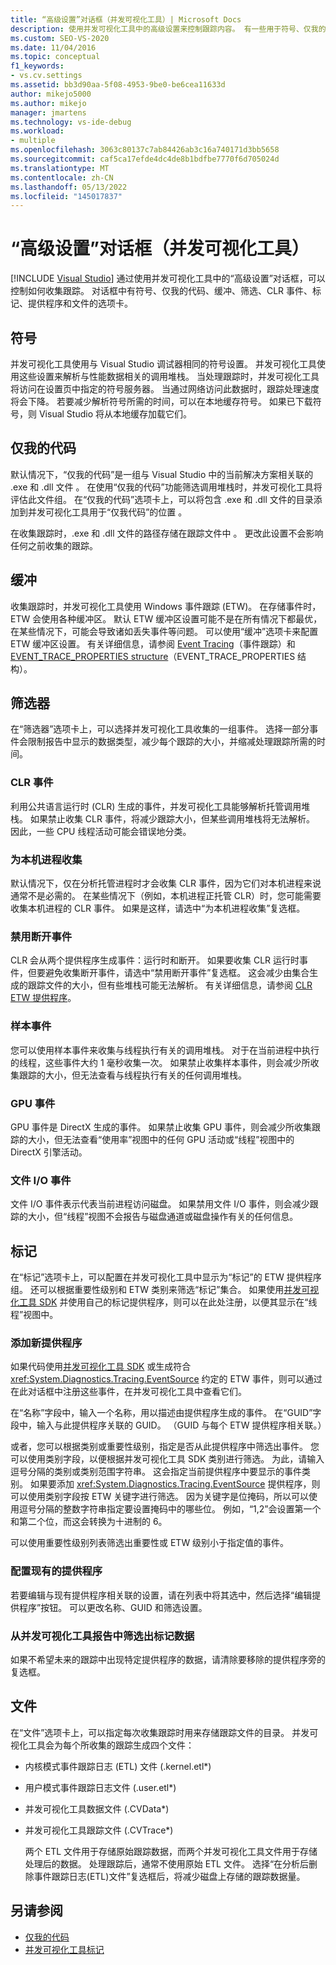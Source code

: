 ```yaml
---
title: “高级设置”对话框（并发可视化工具）| Microsoft Docs
description: 使用并发可视化工具中的高级设置来控制跟踪内容。 有一些用于符号、仅我的代码和缓冲的选项卡。
ms.custom: SEO-VS-2020
ms.date: 11/04/2016
ms.topic: conceptual
f1_keywords:
- vs.cv.settings
ms.assetid: bb3d90aa-5f08-4953-9be0-be6cea11633d
author: mikejo5000
ms.author: mikejo
manager: jmartens
ms.technology: vs-ide-debug
ms.workload:
- multiple
ms.openlocfilehash: 3063c80137c7ab84426ab3c16a740171d3bb5658
ms.sourcegitcommit: caf5ca17efde4dc4de8b1bdfbe7770f6d705024d
ms.translationtype: MT
ms.contentlocale: zh-CN
ms.lasthandoff: 05/13/2022
ms.locfileid: "145017837"
---
```

# <a name="advanced-settings-dialog-box-concurrency-visualizer"></a>“高级设置”对话框（并发可视化工具）

 [!INCLUDE [Visual Studio](~/includes/applies-to-version/vs-windows-only.md)]
通过使用并发可视化工具中的“高级设置”对话框，可以控制如何收集跟踪。  对话框中有符号、仅我的代码、缓冲、筛选、CLR 事件、标记、提供程序和文件的选项卡。

## <a name="symbols"></a>符号
 并发可视化工具使用与 Visual Studio 调试器相同的符号设置。 并发可视化工具使用这些设置来解析与性能数据相关的调用堆栈。  当处理跟踪时，并发可视化工具将访问在设置页中指定的符号服务器。  当通过网络访问此数据时，跟踪处理速度将会下降。  若要减少解析符号所需的时间，可以在本地缓存符号。 如果已下载符号，则 Visual Studio 将从本地缓存加载它们。

## <a name="just-my-code"></a>仅我的代码
 默认情况下，“仅我的代码”是一组与 Visual Studio 中的当前解决方案相关联的 .exe 和 .dll 文件 。 在使用“仅我的代码”功能筛选调用堆栈时，并发可视化工具将评估此文件组。 在“仅我的代码”选项卡上，可以将包含 .exe 和 .dll 文件的目录添加到并发可视化工具用于“仅我代码”的位置 。

 在收集跟踪时，.exe 和 .dll 文件的路径存储在跟踪文件中 。  更改此设置不会影响任何之前收集的跟踪。

## <a name="buffering"></a>缓冲
 收集跟踪时，并发可视化工具使用 Windows 事件跟踪 (ETW)。  在存储事件时，ETW 会使用各种缓冲区。  默认 ETW 缓冲区设置可能不是在所有情况下都最优，在某些情况下，可能会导致诸如丢失事件等问题。  可以使用“缓冲”选项卡来配置 ETW 缓冲区设置。 有关详细信息，请参阅 [Event Tracing](/windows/win32/etw/event-tracing-portal)（事件跟踪）和 [EVENT_TRACE_PROPERTIES structure](/windows/win32/api/evntrace/ns-evntrace-event_trace_properties)（EVENT_TRACE_PROPERTIES 结构）。

## <a name="filter"></a>筛选器
 在“筛选器”选项卡上，可以选择并发可视化工具收集的一组事件。 选择一部分事件会限制报告中显示的数据类型，减少每个跟踪的大小，并缩减处理跟踪所需的时间。

### <a name="clr-events"></a>CLR 事件
 利用公共语言运行时 (CLR) 生成的事件，并发可视化工具能够解析托管调用堆栈。  如果禁止收集 CLR 事件，将减少跟踪大小，但某些调用堆栈将无法解析。  因此，一些 CPU 线程活动可能会错误地分类。

### <a name="collect-for-native-processes"></a>为本机进程收集
 默认情况下，仅在分析托管进程时才会收集 CLR 事件，因为它们对本机进程来说通常不是必需的。  在某些情况下（例如，本机进程正托管 CLR）时，您可能需要收集本机进程的 CLR 事件。  如果是这样，请选中“为本机进程收集”复选框。

### <a name="disable-rundown-events"></a>禁用断开事件
 CLR 会从两个提供程序生成事件：运行时和断开。  如果要收集 CLR 运行时事件，但要避免收集断开事件，请选中“禁用断开事件”复选框。  这会减少由集合生成的跟踪文件的大小，但有些堆栈可能无法解析。 有关详细信息，请参阅 [CLR ETW 提供程序](/dotnet/framework/performance/clr-etw-providers)。

### <a name="sample-events"></a>样本事件
 您可以使用样本事件来收集与线程执行有关的调用堆栈。 对于在当前进程中执行的线程，这些事件大约 1 毫秒收集一次。 如果禁止收集样本事件，则会减少所收集跟踪的大小，但无法查看与线程执行有关的任何调用堆栈。

### <a name="gpu-events"></a>GPU 事件
 GPU 事件是 DirectX 生成的事件。 如果禁止收集 GPU 事件，则会减少所收集跟踪的大小，但无法查看“使用率”视图中的任何 GPU 活动或“线程”视图中的 DirectX 引擎活动。

### <a name="file-io-events"></a>文件 I/O 事件
 文件 I/O 事件表示代表当前进程访问磁盘。  如果禁用文件 I/O 事件，则会减少跟踪的大小，但“线程”视图不会报告与磁盘通道或磁盘操作有关的任何信息。

## <a name="markers"></a>标记
 在“标记”选项卡上，可以配置在并发可视化工具中显示为“标记”的 ETW 提供程序组。  还可以根据重要性级别和 ETW 类别来筛选“标记”集合。  如果使用[并发可视化工具 SDK](../profiling/concurrency-visualizer-sdk.md) 并使用自己的标记提供程序，则可以在此处注册，以便其显示在“线程”视图中。

### <a name="add-a-new-provider"></a>添加新提供程序
 如果代码使用[并发可视化工具 SDK](../profiling/concurrency-visualizer-sdk.md) 或生成符合 <xref:System.Diagnostics.Tracing.EventSource> 约定的 ETW 事件，则可以通过在此对话框中注册这些事件，在并发可视化工具中查看它们。

 在“名称”字段中，输入一个名称，用以描述由提供程序生成的事件。  在“GUID”字段中，输入与此提供程序关联的 GUID。 （GUID 与每个 ETW 提供程序相关联。）

 或者，您可以根据类别或重要性级别，指定是否从此提供程序中筛选出事件。  您可以使用类别字段，以便根据并发可视化工具 SDK 类别进行筛选。  为此，请输入逗号分隔的类别或类别范围字符串。  这会指定当前提供程序中要显示的事件类别。  如果要添加 <xref:System.Diagnostics.Tracing.EventSource> 提供程序，则可以使用类别字段按 ETW 关键字进行筛选。  因为关键字是位掩码，所以可以使用逗号分隔的整数字符串指定要设置掩码中的哪些位。 例如，“1,2”会设置第一个和第二个位，而这会转换为十进制的 6。

 可以使用重要性级别列表筛选出重要性或 ETW 级别小于指定值的事件。

### <a name="configure-an-existing-provider"></a>配置现有的提供程序
 若要编辑与现有提供程序相关联的设置，请在列表中将其选中，然后选择“编辑提供程序”按钮。  可以更改名称、GUID 和筛选设置。

### <a name="filter-marker-data-out-of-concurrency-visualizer-reports"></a>从并发可视化工具报告中筛选出标记数据
 如果不希望未来的跟踪中出现特定提供程序的数据，请清除要移除的提供程序旁的复选框。

## <a name="files"></a>文件
 在“文件”选项卡上，可以指定每次收集跟踪时用来存储跟踪文件的目录。  并发可视化工具会为每个所收集的跟踪生成四个文件：

- 内核模式事件跟踪日志 (ETL) 文件 (.kernel.etl*)

- 用户模式事件跟踪日志文件 (.user.etl*)

- 并发可视化工具数据文件 (.CVData*)

- 并发可视化工具跟踪文件 (.CVTrace*)

  两个 ETL 文件用于存储原始跟踪数据，而两个并发可视化工具文件用于存储处理后的数据。  处理跟踪后，通常不使用原始 ETL 文件。  选择“在分析后删除事件跟踪日志(ETL)文件”复选框后，将减少磁盘上存储的跟踪数据量。

## <a name="see-also"></a>另请参阅
- [仅我的代码](../profiling/threads-view-parallel-performance.md#just-my-code-threads-view)
- [并发可视化工具标记](../profiling/concurrency-visualizer-markers.md)